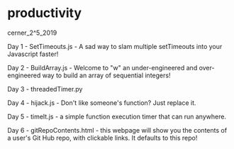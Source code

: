 # productivity
cerner_2^5_2019

Day 1 - SetTimeouts.js - A sad way to slam multiple setTimeouts into your Javascript faster!

Day 2 - BuildArray.js - Welcome to "w" an under-engineered and over-engineered way to build an array of sequential integers!

Day 3 - threadedTimer.py

Day 4 - hijack.js - Don't like someone's function?  Just replace it.

Day 5 - timeIt.js - a simple function execution timer that can run anywhere.

Day 6 - gitRepoContents.html - this webpage will show you the contents of a user's Git Hub repo, with clickable links.  It defaults to this repo!
